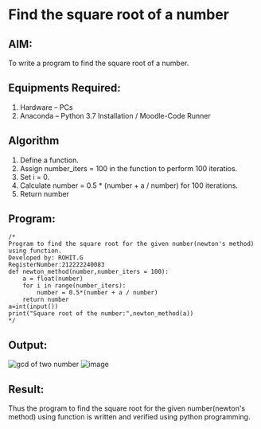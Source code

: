 # Find the square root of a number

## AIM:
To write a program to find the square root of a number.

## Equipments Required:
1. Hardware – PCs
2. Anaconda – Python 3.7 Installation / Moodle-Code Runner

## Algorithm
1. Define a function.
2. Assign number_iters = 100 in the function to perform 100 iteratios.
3. Set i = 0.
4. Calculate  number = 0.5 * (number + a / number) for 100 iterations.
5. Return number

## Program:
```
/*
Program to find the square root for the given number(newton's method) using function.
Developed by: ROHIT.G
RegisterNumber:212222240083
def newton_method(number,number_iters = 100):
    a = float(number)
    for i in range(number_iters):
        number = 0.5*(number + a / number)
    return number
a=int(input())
print("Square root of the number:",newton_method(a))
*/
```

## Output:
![gcd of two number](gcd.png)
![image](https://github.com/rohitgunasekaran/Square-root-of-a-number/assets/119404546/c4e30e8e-a637-4181-96af-10c4f65d8b5b)


## Result:
Thus the program to find the square root for the given number(newton's method) using function is written and verified using python programming.
